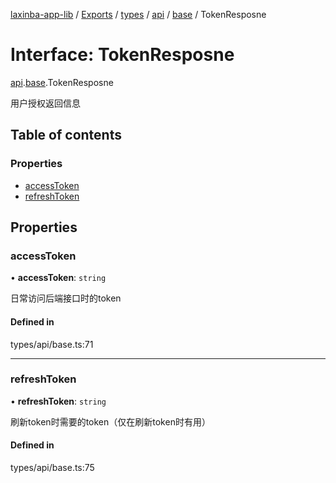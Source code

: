 [laxinba-app-lib](../README.md) / [Exports](../modules.md) / [types](../modules/types.md) / [api](../modules/types.api.md) / [base](../modules/types.api.base.md) / TokenResposne

# Interface: TokenResposne

[api](../modules/types.api.md).[base](../modules/types.api.base.md).TokenResposne

用户授权返回信息

## Table of contents

### Properties

- [accessToken](types.api.base.TokenResposne.md#accesstoken)
- [refreshToken](types.api.base.TokenResposne.md#refreshtoken)

## Properties

### accessToken

• **accessToken**: `string`

日常访问后端接口时的token

#### Defined in

types/api/base.ts:71

___

### refreshToken

• **refreshToken**: `string`

刷新token时需要的token（仅在刷新token时有用）

#### Defined in

types/api/base.ts:75
